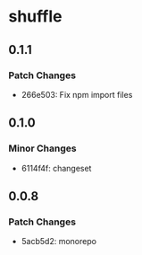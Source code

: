 # shuffle

## 0.1.1

### Patch Changes

- 266e503: Fix npm import files

## 0.1.0

### Minor Changes

- 6114f4f: changeset

## 0.0.8

### Patch Changes

- 5acb5d2: monorepo
